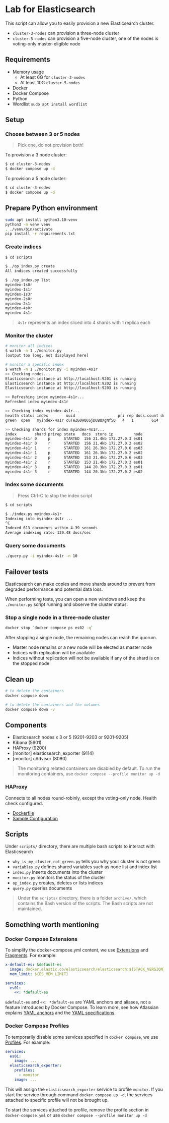 # Lab for Elasticsearch

This script can allow you to easily provision a new Elasticsearch cluster.

- `cluster-3-nodes` can provision a three-node cluster
- `cluster-5-nodes` can provision a five-node cluster, one of the nodes is voting-only master-eligible node

## Requirements

- Memory usage
  - At least 6G for `cluster-3-nodes`
  - At least 10G `cluster-5-nodes`
- Docker
- Docker Compose
- Python
- Wordlist `sudo apt install wordlist`

## Setup

### Choose between 3 or 5 nodes

> Pick one, do not provision both!

To provision a 3 node cluster:
```bash
$ cd cluster-3-nodes
$ docker compose up -d
```

To provision a 5 node cluster:
```bash
$ cd cluster-3-nodes
$ docker compose up -d
```

## Prepare Python environment

```bash
sudo apt install python3.10-venv
python3 -m venv venv
. ./venv/bin/activate
pip install -r requirements.txt
```

### Create indices

```bash
$ cd scripts

$ ./op_index.py create
All indices created successfully

$ ./op_index.py list
myindex-1s0r
myindex-1s1r
myindex-1s3r
myindex-2s0r
myindex-2s1r
myindex-4s0r
myindex-4s1r
```

> `4s1r` represents an index sliced into 4 shards with 1 replica each

### Monitor the cluster

```bash
# monitor all indices
$ watch -n 1 ./monitor.py
[output too long, not displayed here]

# monitor a specific index
$ watch -n 1 ./monitor.py -i myindex-4s1r
>> Checking nodes...
Elasticsearch instance at http://localhost:9201 is running
Elasticsearch instance at http://localhost:9202 is running
Elasticsearch instance at http://localhost:9203 is running

>> Refreshing index myindex-4s1r...
Refreshed index myindex-4s1r

>> Checking index myindex-4s1r...
health status index        uuid                   pri rep docs.count docs.deleted store.size pri.store.size
green  open   myindex-4s1r cuTeZG0HQ6SjDUBQXgNf5Q   4   1        614            0    179.1kb         89.5kb

>> Checking shards for index myindex-4s1r...
index        shard prirep state   docs  store ip         node
myindex-4s1r 0     p      STARTED  156 21.4kb 172.27.0.3 es01
myindex-4s1r 0     r      STARTED  156 21.4kb 172.27.0.2 es02
myindex-4s1r 1     r      STARTED  161 26.3kb 172.27.0.6 es03
myindex-4s1r 1     p      STARTED  161 26.3kb 172.27.0.2 es02
myindex-4s1r 2     p      STARTED  153 21.4kb 172.27.0.6 es03
myindex-4s1r 2     r      STARTED  153 21.4kb 172.27.0.3 es01
myindex-4s1r 3     p      STARTED  144 20.3kb 172.27.0.3 es01
myindex-4s1r 3     r      STARTED  144 20.3kb 172.27.0.2 es02
```

### Index some documents
> Press Ctrl-C to stop the index script
```bash
$ cd scripts

$ ./index.py myindex-4s1r
Indexing into myindex-4s1r ...
^C
Indexed 613 documents within 4.39 seconds
Average indexing rate: 139.48 docs/sec
```

### Query some documents
```bash
./query.py -i myindex-4s1r -n 10
```

## Failover tests

Elasticsearch can make copies and move shards around to prevent from degraded performance and potential data loss.

When performing tests, you can open a new windows and keep the `./monitor.py` script running and observe the cluster status.

### Stop a single node in a three-node cluster

```bash
docker stop `docker compose ps es02 -q`
```

After stopping a single node, the remaining nodes can reach the quorum.

- Master node remains or a new node will be elected as master node
- Indices with replication will be available
- Indices without replication will not be available if any of the shard is on the stopped node

## Clean up

```bash
# to delete the containers
docker compose down

# to delete the containers and the volumes
docker compose down -v
```

## Components

- Elasticsearch nodes x 3 or 5 (9201-9203 or 9201-9205)
- Kibana (5601)
- HAProxy (9200)
- [monitor] elasticsearch_exporter (9114)
- [monitor] cAdvisor (8080)

> The monitoring related containers are disabled by default. To run the monitoring containers, use `docker compose --profile monitor up -d`

### HAProxy

Connects to all nodes round-robinly, except the voting-only node. Health check configured.

- [Dockerfile](https://github.com/docker-library/haproxy/blob/4fe74fe536642ccfe90c0753767a7f344f820047/2.8/Dockerfile)
- [Sample Configuration](https://learn.microsoft.com/en-us/previous-versions/troubleshoot/winautomation/product-documentation/processrobot-help-files/haproxy-sample-configuration)

## Scripts

Under `scripts/` directory, there are multiple bash scripts to interact with Elasticsearch

- `why_is_my_cluster_not_green.py` tells you why your cluster is not green
- `variables.py` defines shared variables such as node list and index list
- `index.py` inserts documents into the cluster
- `monitor.py` monitors the status of the cluster
- `op_index.py` creates, deletes or lists indices
- `query.py` queries documents

> Under the `scripts/` directory, there is a folder `archive/`, which contains the Bash version of the scripts. The Bash scripts are not maintained.

## Something worth mentioning

### Docker Compose Extensions

To simplify the docker-compose.yml content, we use [Extensions](https://docs.docker.com/compose/compose-file/11-extension/) and [Fragments](https://docs.docker.com/compose/compose-file/10-fragments/). For example:

```yaml
x-default-es: &default-es
  image: docker.elastic.co/elasticsearch/elasticsearch:${STACK_VERSION}
  mem_limit: ${ES_MEM_LIMIT}

services:
  es01:
    <<: *default-es
```

`&default-es` and `<<: *default-es` are YAML anchors and aliases, not a feature introduced by Docker Compose. To learn more, see how Atlassian explains [YAML anchors](https://support.atlassian.com/bitbucket-cloud/docs/yaml-anchors/) and the [YAML specifications](https://yaml.org/spec/1.2.2/#3222-anchors-and-aliases).

### Docker Compose Profiles

To temporarily disable some services specified in `docker compose`, we use [Profiles](https://docs.docker.com/compose/profiles/). For example:
```yaml
services:
  es01:
    image: ...
  elasticsearch_exporter:
    profiles:
      - monitor
    image: ...
```
This will assign the `elasticsearch_exporter` service to profile `monitor`. If you start the service through command `docker compose up -d`, the services attached to specific profile will not be brought up.

To start the services attached to profile, remove the profile section in `docker-compose.yml` or use `docker compose --profile monitor up -d`